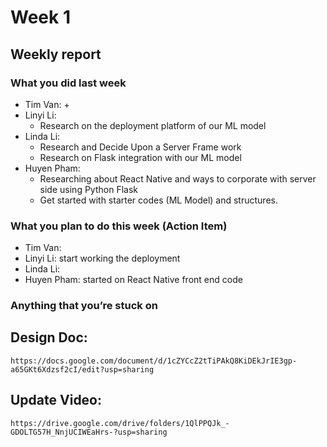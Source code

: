 # Week 1
## Weekly report
### What you did last week 
- Tim Van:
  +
- Linyi Li:
  + Research on the deployment platform of our ML model
- Linda Li:
  + Research and Decide Upon a Server Frame work
  + Research on Flask integration with our ML model
- Huyen Pham:
  + Researching about React Native and ways to corporate with server side using Python Flask
  + Get started with starter codes (ML Model) and structures.

### What you plan to do this week (Action Item)
- Tim Van:
- Linyi Li: start working the deployment 
- Linda Li:
- Huyen Pham: started on React Native front end code

### Anything that you’re stuck on

## Design Doc: 
`https://docs.google.com/document/d/1cZYCcZ2tTiPAkQ8KiDEkJrIE3gp-a65GKt6Xdzsf2cI/edit?usp=sharing`

## Update Video: 
`https://drive.google.com/drive/folders/1QlPPQJk_-GDOLTG57H_NnjUCIWEaHrs-?usp=sharing`


